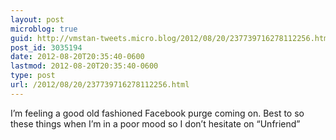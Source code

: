 ```yaml
---
layout: post
microblog: true
guid: http://vmstan-tweets.micro.blog/2012/08/20/237739716278112256.html
post_id: 3035194
date: 2012-08-20T20:35:40-0600
lastmod: 2012-08-20T20:35:40-0600
type: post
url: /2012/08/20/237739716278112256.html
---
```

I’m feeling a good old fashioned Facebook purge coming on. Best to so these things when I’m in a poor mood so I don’t hesitate on “Unfriend”
